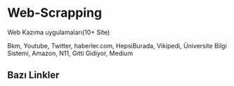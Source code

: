 # Web-Scrapping
 Web Kazıma uygulamaları(10+ Site)<br>

Bkm, Youtube, Twitter, haberler.com,  HepsiBurada, Vikipedi, Üniversite Bilgi Sistemi, Amazon, N11, Gitti Gidiyor, Medium

## Bazı Linkler 
